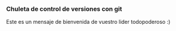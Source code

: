 ### Chuleta de control de versiones con git
Este es un mensaje de bienvenida de vuestro lider todopoderoso :)